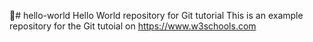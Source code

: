 # hello-world
Hello World repository for Git tutorial
This is an example repository for the Git tutoial on https://www.w3schools.com

